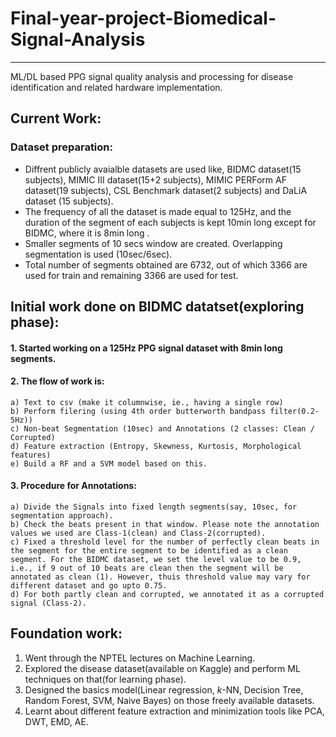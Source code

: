 # Final-year-project-Biomedical-Signal-Analysis
-----------------------------------------------

ML/DL based PPG signal quality analysis and processing for disease identification and related hardware implementation.
## Current Work:
### Dataset preparation: 
* Diffrent publicly avaialble datasets are used like, BIDMC dataset(15 subjects), MIMIC III dataset(15+2 subjects), MIMIC PERForm AF dataset(19 subjects), CSL Benchmark dataset(2 subjects) and DaLiA dataset (15 subjects).
* The frequency of all the dataset is made equal to 125Hz, and the duration of the segment of each subjects is kept 10min long except for BIDMC, where it is 8min long .
* Smaller segments of 10 secs window are created. Overlapping segmentation is used (10sec/6sec).
* Total number of segments obtained are 6732, out of which 3366 are used for train and remaining 3366 are used for test.

## Initial work done on BIDMC datatset(exploring phase):
#### 1. Started working on a 125Hz PPG signal dataset with 8min long segments.
#### 2. The flow of work is: 
    a) Text to csv (make it columnwise, ie., having a single row) 
    b) Perform filering (using 4th order butterworth bandpass filter(0.2-5Hz)) 
    c) Non-beat Segmentation (10sec) and Annotations (2 classes: Clean / Corrupted) 
    d) Feature extraction (Entropy, Skewness, Kurtosis, Morphological features) 
    e) Build a RF and a SVM model based on this.

#### 3. Procedure for Annotations: 
    a) Divide the Signals into fixed length segments(say, 10sec, for segmentation approach). 
    b) Check the beats present in that window. Please note the annotation values we used are Class-1(clean) and Class-2(corrupted). 
    c) Fixed a threshold level for the number of perfectly clean beats in the segment for the entire segment to be identified as a clean segment. For the BIDMC dataset, we set the level value to be 0.9, i.e., if 9 out of 10 beats are clean then the segment will be annotated as clean (1). However, thuis threshold value may vary for different dataset and go upto 0.75. 
    d) For both partly clean and corrupted, we annotated it as a corrupted signal (Class-2). 

## Foundation work:
1. Went through the NPTEL lectures on Machine Learning.
2. Explored the disease dataset(available on Kaggle) and perform ML techniques on that(for learning phase).
3. Designed the basics model(Linear regression, <em>k</em>-NN, Decision Tree, Random Forest, SVM, Naive Bayes) on those freely available datasets.
4. Learnt about different feature extraction and minimization tools like PCA, DWT, EMD, AE.



